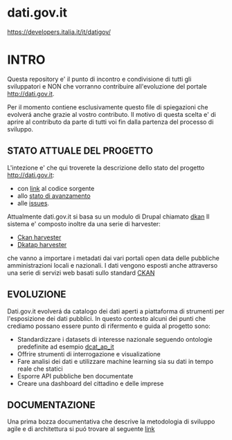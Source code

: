 # dati.gov.it

https://developers.italia.it/it/datigov/

# INTRO

Questa repository e' il punto di incontro e condivisione di tutti gli sviluppatori e NON che vorranno contribuire
all'evoluzione del portale http://dati.gov.it.

Per il momento contiene esclusivamente questo file di spiegazioni che evolverá anche
grazie al vostro contributo. Il motivo di questa scelta e' di aprire al contributo da parte di tutti voi fin
dalla partenza del processo di sviluppo.

## STATO ATTUALE DEL PROGETTO

L'intezione e' che qui troverete la descrizione dello stato del progetto http://dati.gov.it:
- con [link](https://github.com/FormezPA/dkan) al codice sorgente
- allo [stato di avanzamento](https://github.com/italia/dati.gov.it/projects)
- alle [issues](https://github.com/italia/dati.gov.it/issues).

Attualmente dati.gov.it si basa su un modulo di Drupal chiamato [dkan](https://github.com/FormezPA/dkan)  Il sistema e'
composto inoltre da una serie di harvester:

- [Ckan harvester](https://github.com/FormezPA/dkan_harvest_ckan)
- [Dkatap harvester](github.com/FormezPA/dkan_harvest_dcatap)

che vanno a importare i metadati dai vari portali open data delle pubbliche amministrazioni locali e nazionali. I dati vengono
esposti anche attraverso una serie di servizi web basati sullo standard [CKAN](http://docs.ckan.org/en/latest/api/)

## EVOLUZIONE

Dati.gov.it evolverá da catalogo dei dati aperti a piattaforma di strumenti per l'esposizione dei dati pubblici. In questo contesto
alcuni dei punti che crediamo possano essere punto di rifermento e guida al progetto sono:

- Standardizzare i datasets di interesse nazionale seguendo ontologie predefinite ad esempio [dcat_ap_it](http://guida-pratica-dcat-ap-it.readthedocs.io/en/latest/guida.html)
- Offrire strumenti di interrogazione e visualizatione
- Fare analisi dei dati e utilizzare machine learning sia su dati in tempo reale che statici
- Esporre API pubbliche ben documentate
- Creare una dashboard del cittadino e delle imprese

## DOCUMENTAZIONE

Una prima bozza documentativa che descrive la metodologia di sviluppo agile e di architettura si puó trovare al
seguente [link](https://docs.google.com/document/d/1dCfbpwmkl-U2kreykRY8YXJct6GOe-r_3qjism5wI2Y/edit)
